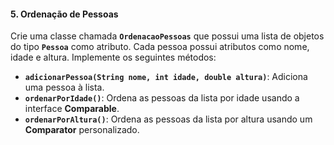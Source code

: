 #### 5. Ordenação de Pessoas
Crie uma classe chamada **`OrdenacaoPessoas`** que possui uma lista de objetos do tipo **`Pessoa`** como atributo. Cada pessoa possui atributos como nome, idade e altura. Implemente os seguintes métodos:

- **`adicionarPessoa(String nome, int idade, double altura)`**: Adiciona uma pessoa à lista.
- **`ordenarPorIdade()`**: Ordena as pessoas da lista por idade usando a interface **Comparable**.
- **`ordenarPorAltura()`**: Ordena as pessoas da lista por altura usando um **Comparator** personalizado.